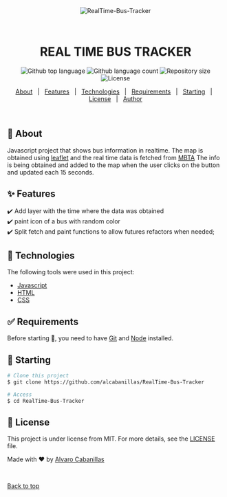 <div align="center" id="top"> 
  <img src="./.github/app.gif" alt="RealTime-Bus-Tracker" />

&#xa0;

  <!-- <a href="https://mit.netlify.app">Demo</a> -->
</div>

<h1 align="center">REAL TIME BUS TRACKER</h1>

<p align="center">
  <img alt="Github top language" src="https://img.shields.io/github/languages/top/alcabanillas/RealTime-Bus-Tracker?color=56BEB8">

  <img alt="Github language count" src="https://img.shields.io/github/languages/count/alcabanillas/RealTime-Bus-Tracker?color=56BEB8">

  <img alt="Repository size" src="https://img.shields.io/github/repo-size/alcabanillas/RealTime-Bus-Tracker?color=56BEB8">

  <img alt="License" src="https://img.shields.io/github/license/alcabanillas/RealTime-Bus-Tracker?color=56BEB8">

  <!-- <img alt="Github issues" src="https://img.shields.io/github/issues/alcabanillas/mit?color=56BEB8" /> -->

  <!-- <img alt="Github forks" src="https://img.shields.io/github/forks/alcabanillas/mit?color=56BEB8" /> -->

  <!-- <img alt="Github stars" src="https://img.shields.io/github/stars/alcabanillas/mit?color=56BEB8" /> -->
</p>

<!-- Status -->

<!-- <h4 align="center">
	🚧  MIT 🚀 Under construction...  🚧
</h4>

<hr> -->

<p align="center">
  <a href="#dart-about">About</a> &#xa0; | &#xa0; 
  <a href="#sparkles-features">Features</a> &#xa0; | &#xa0;
  <a href="#rocket-technologies">Technologies</a> &#xa0; | &#xa0;
  <a href="#white_check_mark-requirements">Requirements</a> &#xa0; | &#xa0;
  <a href="#checkered_flag-starting">Starting</a> &#xa0; | &#xa0;
  <a href="#memo-license">License</a> &#xa0; | &#xa0;
  <a href="https://github.com/alcabanillas" target="_blank">Author</a>
</p>

<br>

## :dart: About

Javascript project that shows bus information in realtime. The map is obtained using [leaflet](https://leafletjs.com/) and the real time data is fetched from [MBTA](https://www.mbta.com/)
The info is being obtained and added to the map when the user clicks on the button and updated each 15 seconds.

## :sparkles: Features

:heavy_check_mark: Add layer with the time where the data was obtained\
:heavy_check_mark: paint icon of a bus with random color\
:heavy_check_mark: Split fetch and paint functions to allow futures refactors when needed;

## :rocket: Technologies

The following tools were used in this project:

- [Javascript](https://javascript.com/)
- [HTML](https://html.com/)
- [CSS](https://developer.mozilla.org/docs/Web/CSS)

## :white_check_mark: Requirements

Before starting :checkered_flag:, you need to have [Git](https://git-scm.com) and [Node](https://nodejs.org/en/) installed.

## :checkered_flag: Starting

```bash
# Clone this project
$ git clone https://github.com/alcabanillas/RealTime-Bus-Tracker

# Access
$ cd RealTime-Bus-Tracker
```

## :memo: License

This project is under license from MIT. For more details, see the [LICENSE](LICENSE.md) file.

Made with :heart: by <a href="https://github.com/alcabanillas" target="_blank">Alvaro Cabanillas</a>

&#xa0;

<a href="#top">Back to top</a>
